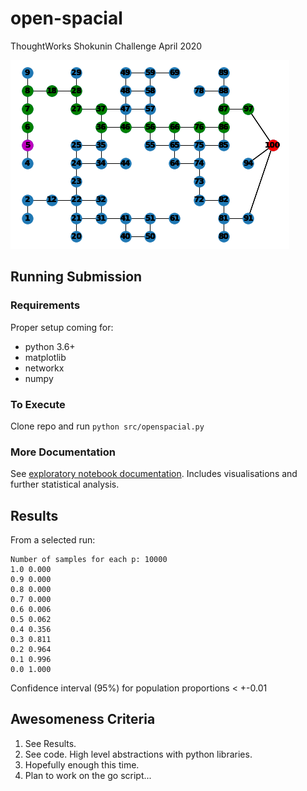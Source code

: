 # open-spacial
ThoughtWorks Shokunin Challenge April 2020

![I can haz food truck](https://raw.githubusercontent.com/safetydave/open-spacial/master/doc/can_haz_food.png)

## Running Submission

### Requirements

Proper setup coming for:

* python 3.6+
* matplotlib
* networkx
* numpy

### To Execute

Clone repo and run `python src/openspacial.py`

### More Documentation

See [exploratory notebook documentation](doc/OpenSpacial.pdf). Includes visualisations and further statistical analysis.

## Results

From a selected run:
```
Number of samples for each p: 10000
1.0 0.000
0.9 0.000
0.8 0.000
0.7 0.000
0.6 0.006
0.5 0.062
0.4 0.356
0.3 0.811
0.2 0.964
0.1 0.996
0.0 1.000
```

Confidence interval (95%) for population proportions < +-0.01

## Awesomeness Criteria

1. See Results.
2. See code. High level abstractions with python libraries.
3. Hopefully enough this time.
4. Plan to work on the go script...
